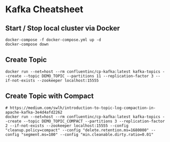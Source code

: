Kafka Cheatsheet
====


Start / Stop local cluster via Docker
----
```
docker-compose -f docker-compose.yml up -d
docker-compose down
```

Create Topic
----
```
docker run --net=host --rm confluentinc/cp-kafka:latest kafka-topics --create --topic DEMO_TOPIC --partitions 11 --replication-factor 3 --if-not-exists --zookeeper localhost:15555
```

Create Topic with Compact
----
```
# https://medium.com/swlh/introduction-to-topic-log-compaction-in-apache-kafka-3e4d4afd2262
docker run --net=host --rm confluentinc/cp-kafka:latest kafka-topics --create --topic DEMO_TOPIC_COMPACT --partitions 3 --replication-factor 2 --if-not-exists --zookeeper localhost:15555 --config "cleanup.policy=compact" --config "delete.retention.ms=1680000" --config "segment.ms=100" --config "min.cleanable.dirty.ratio=0.01"
```

